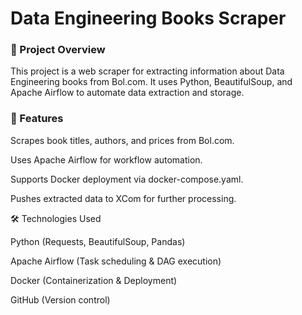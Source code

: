 # Data Engineering Books Scraper

### 📌 Project Overview

This project is a web scraper for extracting information about Data Engineering books from Bol.com. It uses Python, BeautifulSoup, and Apache Airflow to automate data extraction and storage.

### 🚀 Features

Scrapes book titles, authors, and prices from Bol.com.

Uses Apache Airflow for workflow automation.

Supports Docker deployment via docker-compose.yaml.

Pushes extracted data to XCom for further processing.

🛠️ Technologies Used

Python (Requests, BeautifulSoup, Pandas)

Apache Airflow (Task scheduling & DAG execution)

Docker (Containerization & Deployment)

GitHub (Version control)
